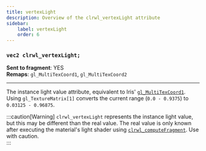 ```yaml
---
title: vertexLight
description: Overview of the clrwl_vertexLight attribute
sidebar:
    label: vertexLight
    order: 6
---
```


### `vec2 clrwl_vertexLight;`  

**Sent to fragment**: YES  
**Remaps**: `gl_MultiTexCoord1`, `gl_MultiTexCoord2`

---

The instance light value attribute, equivalent to Iris' [`gl_MultiTexCoord1`](https://shaders.properties/current/reference/attributes/vauv2/). Using `gl_TextureMatrix[1]` converts the current range (`0.0 - 0.9375`) to `0.03125 - 0.96875`.

:::caution[Warning]
`clrwl_vertexLight` represents the instance light value, but this may be different than the real value. The real value is only known after executing the material's light shader using [`clrwl_computeFragment`](/colorwheel/reference/miscellaneous/computeFragment). Use with caution.  
:::
